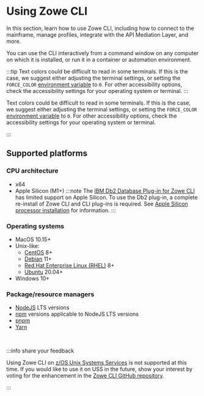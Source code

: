 # Using Zowe CLI

In this section, learn how to use Zowe CLI, including how to connect to the mainframe, manage profiles, integrate with the API Mediation Layer, and more.

You can use the CLI interactively from a command window on any computer on which it is installed, or run it in a container or automation environment.

:::tip
Text colors could be difficult to read in some terminals. If this is the case, we suggest either adjusting the terminal settings, or setting the `FORCE_COLOR` [environment variable](../user-guide/cli-configuringcli-ev.md#setting-other-environment-variables) to `0`. For other accessibility options, check the accessibility settings for your operating system or terminal.
:::


Text colors could be difficult to read in some terminals. If this is the case, we suggest either adjusting the terminal settings, or setting the `FORCE_COLOR` [environment variable](../user-guide/cli-configuringcli-ev.md#setting-other-environment-variables) to `0`. For other accessibility options, check the accessibility settings for your operating system or terminal.

:::

## Supported platforms

### CPU architecture

- x64
- Apple Silicon (M1+)
    :::note
        The [IBM Db2 Database Plug-in for Zowe CLI](../user-guide/cli-db2plugin) has limited support on Apple Silicon. To use the Db2 plug-in, a complete re-install of Zowe CLI and CLI plug-ins is required. See [Apple Silicon processor installation](../user-guide/cli-db2-install-m1) for information.
    :::

### Operating systems

- MacOS 10.15+
- Unix-like:
   - [CentOS](https://www.centos.org/) 8+
   - [Debian](https://www.debian.org/) 11+
   - [Red Hat Enterprise Linux (RHEL)](https://www.redhat.com/en/technologies/linux-platforms/enterprise-linux) 8+
   - [Ubuntu](https://ubuntu.com/) 20.04+
- Windows 10+ 

### Package/resource managers

- [NodeJS](https://nodejs.org/en) LTS versions
- [npm](https://www.npmjs.com/) versions applicable to NodeJS LTS versions
- [pnpm](https://pnpm.io/)
- [Yarn](https://yarnpkg.com/) 

<br/> 

:::info share your feedback

Using Zowe CLI on [z/OS Unix Systems Services](https://www.ibm.com/docs/en/zos/2.4.0?topic=descriptions-zos-unix-system-services) is not supported at this time. If you would like to use it on USS in the future, show your interest by voting for the enhancement in the [Zowe CLI GitHub repository](https://github.com/zowe/zowe-cli/issues/1680).

:::

